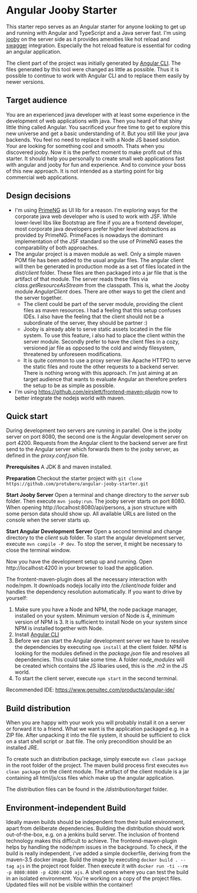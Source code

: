 # Angular Jooby Starter

This starter repo serves as an Angular starter for anyone looking to get up and running with Angular and TypeScript and a Java server fast. 
I'm using [jooby](https://github.com/jooby-project/jooby) on the server side as it provides amenities like hot reload and [swagger](https://swagger.io/) integration. Especially the hot reload feature is essential for coding an angular application.

The client part of the project was initially generated by [Angular CLI](https://github.com/angular/angular-cli). The files generated by this tool were changed as little as possible. Thus it is possible to continue to work with Angular CLI and to replace them easily by newer versions.

## Target audience

You are an experienced java developer with at least some experience in the development of web applications with java. Then you heard of that shiny little thing called Angular. You sacrificed your free time to get to explore this new universe and get a basic understanding of it. But you still like your java backends. You feel no need to replace it with a Node JS based solution. Your are looking for something cool and smooth. Thats when you discovered jooby. Now it is the perfect moment to make profit out of this starter. It should help you personally to create small web applications fast with angular and jooby for fun and experience. And to convince your boss of this new approach. It is not intended as a starting point for big commercial web applications.


## Design decisions

- I'm using [PrimeNG](https://www.primefaces.org/primeng/#/) as UI lib for a reason. I'm exploring ways for the corporate java web developer who is used to work with JSF. While lower-level libs like Bootstrap are fine if you are a frontend developer, most corporate java developers prefer higher level abstractions as provided by PrimeNG. PrimeFaces is nowadays the dominant implementation of the JSF standard so the use of PrimeNG eases the comparability of both approaches.
- The angular project is a maven module as well. Only a simple maven POM file has been added to the usual angular files. The angular client will then be generated in production mode as a set of files located in the *dist/client* folder. These files are then packaged into a jar file that is the artifact of that module. The server reads these files via *class.getResourceAsStream* from the classpath. This is, what the Jooby module *AngularClient* does. There are other ways to get the client and the server together. 
  - The client could be part of the server module, providing the client files as maven resources. I had a feeling that this setup confuses IDEs. I also have the feeling that the client should not be a subordinate of the server, they should be partner :)
  - Jooby is already able to serve static assets located in the file system. To use this feature, i also had to place the client within the server module. Secondly prefer to have the client files in a cozy, versioned jar file as opposed to the cold and windy filesystem, threatened by unforeseen modifications.
  - It is quite common to use a proxy server like Apache HTTPD to serve the static files and route the other requests to a backend server. There is nothing wrong with this approach. I'm just aiming at an target audience that wants to evaluate Angular an therefore prefers the setup to be as simple as possible.
- I'm using https://github.com/eirslett/frontend-maven-plugin now to better integrate the nodejs world with maven.

## Quick start

During development two servers are running in parallel. One is the jooby server on port 8080, the second one is the Angular development server on port 4200. Requests from the Angular client to the backend server are first send to the Angular server which forwards them to the jooby server, as defined in the *proxy.conf.json* file.

**Prerequisites** A JDK 8 and maven installed.

**Preparation** Checkout the starter project with `git clone https://github.com/protubero/angular-jooby-starter.git`

**Start Jooby Server** Open a terminal and change directory to the *server* sub folder. Then execute `mvn jooby:run`. The jooby server starts on port 8080. When opening http://localhost:8080/api/persons, a json structure with some person data should show up. All available URLs are listed on the console when the server starts up. 

**Start Angular Development Server** Open a second terminal and change directory to the *client* sub folder. To start the angular development server, execute `mvn compile -P dev`. To stop the server, it might be necessary to close the terminal window.

Now you have the development setup up and running. Open http://localhost:4200 in your browser to load the application.


The frontent-maven-plugin does all the necessary interaction with node/npm. It downloads nodejs locally into the */client/node* folder and handles the dependency resolution automatically. If you want to drive by yourself: 

1. Make sure you have a Node and NPM, the node package manager, installed on your system. Minimum version of Node is 4, minimum version of NPM is 3. It is sufficient to install Node on your system since NPM is installed together with Node.
1. Install [Angular CLI](https://github.com/angular/angular-cli)
1. Before we can start the Angular development server we have to resolve the dependencies by executing `npm install` at the client folder. NPM is looking for the modules defined in the *package.json* file and resolves all dependencies. This could take some time. A folder *node_modules* will be created which contains the JS libaries used, this is the .m2 in the JS world.
1. To start the client server, execute `npm start` in the second terminal. 

Recommended IDE: https://www.genuitec.com/products/angular-ide/


## Build distribution  

When you are happy with your work you will probably install it on a server or forward it to a friend. What we want is the application packaged e.g. in a ZIP file. After unpacking it into the file system, it should be sufficient to click on a start shell script or .bat file. The only precondition should be an installed JRE.

To create such an distribution package, simply execute `mvn clean package` in the root folder of the project. The maven build process first executes `mvn clean package` on the client module. The artifact of the client module is a jar containing all html/js/css files which make up the angular application.

The distribution files can be found in the */distribution/target* folder.

## Environment-independent Build

Ideally maven builds should be independent from their build environment, apart from deliberate dependencies. Building the distribution should work out-of-the-box, e.g. on a jenkins build server. The inclusion of frontend technology makes this difficult to achieve. The frontend-maven-plugin helps by handling the node/npm issues in the background. To check, if the build is really independent, i've added a simple dockerfile, deriving from the maven-3.5 docker image. Build the image by executing `docker build . --tag ajs` in the project root folder. Then execute it with `docker run -ti --rm -p 8080:8080 -p 4200:4200 ajs`. A shell opens where you can test the build in an isolated environment. You're working on a copy of the project files. Updated files will not be visible within the container!



	




	

